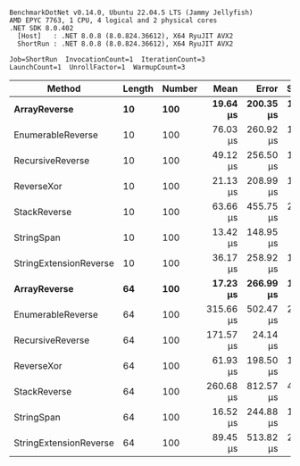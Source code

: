 ```

BenchmarkDotNet v0.14.0, Ubuntu 22.04.5 LTS (Jammy Jellyfish)
AMD EPYC 7763, 1 CPU, 4 logical and 2 physical cores
.NET SDK 8.0.402
  [Host]   : .NET 8.0.8 (8.0.824.36612), X64 RyuJIT AVX2
  ShortRun : .NET 8.0.8 (8.0.824.36612), X64 RyuJIT AVX2

Job=ShortRun  InvocationCount=1  IterationCount=3  
LaunchCount=1  UnrollFactor=1  WarmupCount=3  

```
| Method                 | Length | Number | Mean      | Error     | StdDev    | Median     | Min        | Max       | Allocated |
|----------------------- |------- |------- |----------:|----------:|----------:|-----------:|-----------:|----------:|----------:|
| **ArrayReverse**           | **10**     | **100**    |  **19.64 μs** | **200.35 μs** | **10.982 μs** |  **16.101 μs** |  **10.871 μs** |  **31.96 μs** |  **10.09 KB** |
| EnumerableReverse      | 10     | 100    |  76.03 μs | 260.92 μs | 14.302 μs |  69.971 μs |  65.752 μs |  92.36 μs |  25.72 KB |
| RecursiveReverse       | 10     | 100    |  49.12 μs | 256.50 μs | 14.060 μs |  55.569 μs |  32.996 μs |  58.80 μs |  33.53 KB |
| ReverseXor             | 10     | 100    |  21.13 μs | 208.99 μs | 11.456 μs |  14.774 μs |  14.271 μs |  34.36 μs |  10.09 KB |
| StackReverse           | 10     | 100    |  63.66 μs | 455.75 μs | 24.981 μs |  54.031 μs |  44.924 μs |  92.02 μs |  31.19 KB |
| StringSpan             | 10     | 100    |  13.42 μs | 148.95 μs |  8.164 μs |  10.400 μs |   7.194 μs |  22.66 μs |   5.41 KB |
| StringExtensionReverse | 10     | 100    |  36.17 μs | 258.92 μs | 14.192 μs |  27.992 μs |  27.961 μs |  52.56 μs |  28.84 KB |
| **ArrayReverse**           | **64**     | **100**    |  **17.23 μs** | **266.99 μs** | **14.635 μs** |   **8.886 μs** |   **8.666 μs** |  **34.12 μs** |  **30.41 KB** |
| EnumerableReverse      | 64     | 100    | 315.66 μs | 502.47 μs | 27.542 μs | 318.014 μs | 287.015 μs | 341.95 μs |  59.31 KB |
| RecursiveReverse       | 64     | 100    | 171.57 μs |  24.14 μs |  1.323 μs | 171.521 μs | 170.278 μs | 172.92 μs | 560.88 KB |
| ReverseXor             | 64     | 100    |  61.93 μs | 198.50 μs | 10.881 μs |  60.102 μs |  52.077 μs |  73.61 μs |  30.41 KB |
| StackReverse           | 64     | 100    | 260.68 μs | 812.57 μs | 44.540 μs | 280.565 μs | 209.662 μs | 291.82 μs |  88.22 KB |
| StringSpan             | 64     | 100    |  16.52 μs | 244.88 μs | 13.423 μs |   8.776 μs |   8.767 μs |  32.02 μs |  15.56 KB |
| StringExtensionReverse | 64     | 100    |  89.45 μs | 513.82 μs | 28.164 μs |  73.356 μs |  73.016 μs | 121.97 μs |  68.69 KB |
